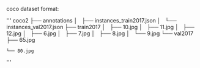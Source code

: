 coco dataset format:

'''
coco2
├── annotations
│   ├── instances_train2017.json
│   └── instances_val2017.json
├── train2017
│   ├── 10.jpg
│   ├── 11.jpg
│   ├── 12.jpg
│   ├── 6.jpg
│   ├── 7.jpg
│   ├── 8.jpg
│   └── 9.jpg
└── val2017
    ├── 65.jpg

    └── 80.jpg
'''
